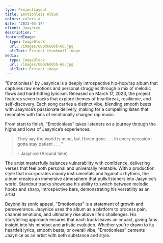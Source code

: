 ```yaml
---
type: ProjectLayout
title: Emotionless Album
colors: colors-a
date: '2023-03-17'
client: Jaaynice
description: ''
featuredImage:
  type: ImageBlock
  url: /images/600x600bb-60.jpg
  altText: Project thumbnail image
media:
  type: ImageBlock
  url: /images/600x600bb-60.jpg
  altText: Project image
---
```

"Emotionless" by Jaaynice is a deeply introspective hip-hop/rap album that captures raw emotions and personal struggles through a mix of melodic flows and hard-hitting lyricism. Released on March 17, 2023, the project features seven tracks that explore themes of heartbreak, resilience, and self-discovery. Each song carries a distinct vibe, blending smooth beats with Jaaynice’s passionate delivery, making for a compelling listen that resonates with fans of emotionally charged rap music.

From start to finish, "Emotionless" takes listeners on a journey through the highs and lows of Jaaynice’s experiences.

> They say the world is mine, but I been gone . . . In every occasion I gotta stay patient . . . "
>
> \- Jaaynice (Around time)

The artist masterfully balances vulnerability with confidence, delivering verses that feel both personal and universally relatable. With a production style that incorporates moody instrumentals and hypnotic rhythms, the album creates an immersive atmosphere that pulls listeners into Jaaynice’s world. Standout tracks showcase his ability to switch between melodic hooks and sharp, introspective bars, demonstrating his versatility as an artist.

Beyond its sonic appeal, "Emotionless" is a statement of growth and perseverance. Jaaynice uses the album as a platform to process pain, channel emotions, and ultimately rise above life’s challenges. His storytelling approach ensures that each track leaves an impact, giving fans insight into his mindset and artistic evolution. Whether you're drawn to its heartfelt lyrics, smooth beats, or overall vibe, "Emotionless" cements Jaaynice as an artist with both substance and style.
